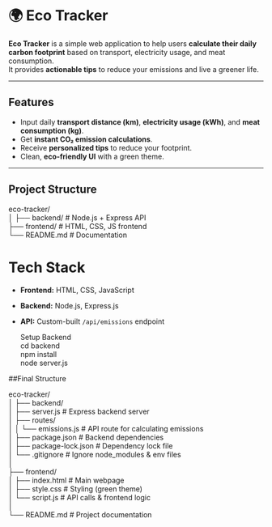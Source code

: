 # 🌍 Eco Tracker      

**Eco Tracker** is a simple web application to help users **calculate their daily carbon footprint** based on transport, electricity usage, and meat consumption.  
It provides **actionable tips** to reduce your emissions and live a greener life.  

---

## **Features**
- Input daily **transport distance (km)**, **electricity usage (kWh)**, and **meat consumption (kg)**.   
- Get **instant CO₂ emission calculations**.        
- Receive **personalized tips** to reduce your footprint.       
- Clean, **eco-friendly UI** with a green theme.     

---

## **Project Structure**    
eco-tracker/     
│
├── backend/ # Node.js + Express API   
├── frontend/ # HTML, CSS, JS frontend     
└── README.md # Documentation      

# **Tech Stack**     
- **Frontend:** HTML, CSS, JavaScript     
- **Backend:** Node.js, Express.js       
- **API:** Custom-built `/api/emissions` endpoint     


  Setup Backend     
  cd backend     
  npm install      
  node server.js


##Final Structure
  
  eco-tracker/          
│
├── backend/       
│   ├── server.js              # Express backend server                            
│   ├── routes/                                                            
│   │   └── emissions.js       # API route for calculating emissions                                                   
│   ├── package.json           # Backend dependencies                                                 
│   ├── package-lock.json      # Dependency lock file                                             
│   └── .gitignore             # Ignore node_modules & env files                                                
│                                                                            
├── frontend/                                                                                
│   ├── index.html             # Main webpage                                                              
│   ├── style.css              # Styling (green theme)                                                 
│   └── script.js              # API calls & frontend logic                                                    
│                                                                       
└── README.md                  # Project documentation                                                            
